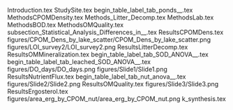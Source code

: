 Introduction.tex
StudySite.tex
begin_table_label_tab_ponds__.tex
MethodsCPOMDensity.tex
Methods_Litter_Decomp.tex
MethodsLab.tex
MethodsBOD.tex
MethodsOMQuality.tex
subsection_Statistical_Analysis_Differences_in__.tex
ResultsCPOMDens.tex
figures/CPOM_Dens_by_lake_scatter/CPOM_Dens_by_lake_scatter.png
figures/LOI_survey2/LOI_survey2.png
ResultsLitterDecomp.tex
ResultsOMMineralization.tex
begin_table_label_tab_SOD_ANOVA__.tex
begin_table_label_tab_leached_SOD_ANOVA__.tex
figures/DO_days/DO_days.png
figures/Slide1/Slide1.png
ResultsNutrientFlux.tex
begin_table_label_tab_nut_anova__.tex
figures/Slide2/Slide2.png
ResultsOMQuality.tex
figures/Slide3/Slide3.png
ResultsErgosterol.tex
figures/area_erg_by_CPOM_nut/area_erg_by_CPOM_nut.png
k_synthesis.tex